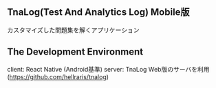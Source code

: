 ## TnaLog(Test And Analytics Log) Mobile版
カスタマイズした問題集を解くアプリケーション

## The Development Environment
client: React Native (Android基準)
server: TnaLog Web版のサーバを利用 (https://github.com/hellraris/tnalog)
